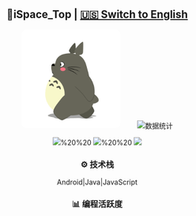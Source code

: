 <div align="center">

## 🚀iSpace_Top | [🇺🇸 Switch to English](./README_en.md)  

<img src="longmao.gif" width=200 style="border-radius:10px;margin-right:30px"> ![数据统计](https://github-readme-stats-sigma-five.vercel.app/api?username=ispace-top&show_icons=true&theme=synthwave&count_private=true)

[![](https://komarev.com/ghpvc/?username=ispace-top&color=brightgreen&label=%20%20%20👁%20%E6%B5%8F%E8%A7%88%20%20%20%20)](https://github.com/isace-top)%20%20
[![](https://img.shields.io/badge/🌐_博客-www.ispace.top-brightgreen)](https://www.isapce.top)%20%20
[![](https://img.shields.io/badge/✉️_wapedkj@sina.com-blue?logo=gmail)](mailto:wapedkj@sina.com)

### ⚙️  技术栈   
Android|Java|JavaScript

### 📊  编程活跃度  
<!--START_SECTION:waka--> 

<!--END_SECTION:waka-->

</div> 

